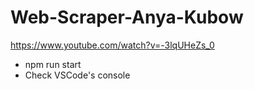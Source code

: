 # Web-Scraper-Anya-Kubow
https://www.youtube.com/watch?v=-3lqUHeZs_0

- npm run start
- Check VSCode's console